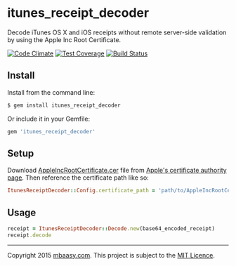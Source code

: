 # itunes_receipt_decoder
Decode iTunes OS X and iOS receipts without remote server-side validation by using the Apple Inc Root Certificate.

[![Code Climate](https://codeclimate.com/repos/562a9bf3e30ba02b00002fe1/badges/af7d413fc6697c2d5139/gpa.svg)](https://codeclimate.com/repos/562a9bf3e30ba02b00002fe1/feed)
[![Test Coverage](https://codeclimate.com/repos/562a9bf3e30ba02b00002fe1/badges/af7d413fc6697c2d5139/coverage.svg)](https://codeclimate.com/repos/562a9bf3e30ba02b00002fe1/coverage)
[![Build Status](https://travis-ci.org/mbaasy/itunes_receipt_decoder.svg?branch=master)](https://travis-ci.org/mbaasy/itunes_receipt_decoder)

## Install

Install from the command line:

```bash
$ gem install itunes_receipt_decoder
```

Or include it in your Gemfile:

```ruby
gem 'itunes_receipt_decoder'
```

## Setup

Download [AppleIncRootCertificate.cer](https://www.apple.com/appleca/AppleIncRootCertificate.cer) file from [Apple's certificate authority page](https://www.apple.com/certificateauthority/). Then reference the certificate path like so:

```ruby
ItunesReceiptDecoder::Config.certificate_path = 'path/to/AppleIncRootCertificate.cer'
```

## Usage

```ruby
receipt = ItunesReceiptDecoder::Decode.new(base64_encoded_receipt)
receipt.decode
```

---

Copyright 2015 [mbaasy.com](https://mbaasy.com/). This project is subject to the [MIT Licence](/LICENCE).
